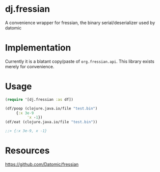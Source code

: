 # dj.fressian

A convenience wrapper for fressian, the binary serial/deserializer used by datomic

# Implementation

Currently it is a blatant copy/paste of `org.fressian.api`. This library exists merely for convenience.

# Usage

```clojure
(require '[dj.fressian :as df])

(df/poop (clojure.java.io/file "test.bin")
	 {:x 3e-9
          'x -1})
(df/eat (clojure.java.io/file "test.bin"))

;;> {:x 3e-9, x -1}
```

# Resources

https://github.com/Datomic/fressian